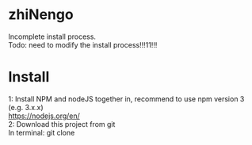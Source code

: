 # zhiNengo  

Incomplete install process.  
Todo: need to modify the install process!!!11!!!


# Install  
1: Install NPM and nodeJS together in, recommend to use npm version 3 (e.g. 3.x.x)  
https://nodejs.org/en/  
2:  Download this project from git   
In terminal:
git clone

